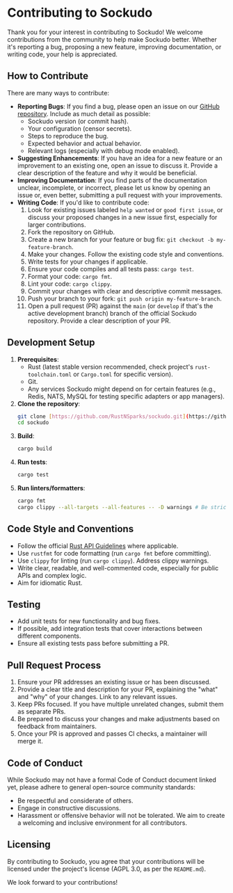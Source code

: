 # Contributing to Sockudo

Thank you for your interest in contributing to Sockudo! We welcome contributions from the community to help make Sockudo better. Whether it's reporting a bug, proposing a new feature, improving documentation, or writing code, your help is appreciated.

## How to Contribute

There are many ways to contribute:

* **Reporting Bugs**: If you find a bug, please open an issue on our [GitHub repository](https://github.com/RustNSparks/sockudo/issues). Include as much detail as possible:
    * Sockudo version (or commit hash).
    * Your configuration (censor secrets).
    * Steps to reproduce the bug.
    * Expected behavior and actual behavior.
    * Relevant logs (especially with debug mode enabled).
* **Suggesting Enhancements**: If you have an idea for a new feature or an improvement to an existing one, open an issue to discuss it. Provide a clear description of the feature and why it would be beneficial.
* **Improving Documentation**: If you find parts of the documentation unclear, incomplete, or incorrect, please let us know by opening an issue or, even better, submitting a pull request with your improvements.
* **Writing Code**: If you'd like to contribute code:
    1.  Look for existing issues labeled `help wanted` or `good first issue`, or discuss your proposed changes in a new issue first, especially for larger contributions.
    2.  Fork the repository on GitHub.
    3.  Create a new branch for your feature or bug fix: `git checkout -b my-feature-branch`.
    4.  Make your changes. Follow the existing code style and conventions.
    5.  Write tests for your changes if applicable.
    6.  Ensure your code compiles and all tests pass: `cargo test`.
    7.  Format your code: `cargo fmt`.
    8.  Lint your code: `cargo clippy`.
    9.  Commit your changes with clear and descriptive commit messages.
    10. Push your branch to your fork: `git push origin my-feature-branch`.
    11. Open a pull request (PR) against the `main` (or `develop` if that's the active development branch) branch of the official Sockudo repository. Provide a clear description of your PR.

## Development Setup

1.  **Prerequisites**:
    * Rust (latest stable version recommended, check project's `rust-toolchain.toml` or `Cargo.toml` for specific version).
    * Git.
    * Any services Sockudo might depend on for certain features (e.g., Redis, NATS, MySQL for testing specific adapters or app managers).
2.  **Clone the repository**:
    ```bash
    git clone [https://github.com/RustNSparks/sockudo.git](https://github.com/RustNSparks/sockudo.git)
    cd sockudo
    ```
3.  **Build**:
    ```bash
    cargo build
    ```
4.  **Run tests**:
    ```bash
    cargo test
    ```
5.  **Run linters/formatters**:
    ```bash
    cargo fmt
    cargo clippy --all-targets --all-features -- -D warnings # Be strict
    ```

## Code Style and Conventions

* Follow the official [Rust API Guidelines](https://rust-lang.github.io/api-guidelines/) where applicable.
* Use `rustfmt` for code formatting (run `cargo fmt` before committing).
* Use `clippy` for linting (run `cargo clippy`). Address clippy warnings.
* Write clear, readable, and well-commented code, especially for public APIs and complex logic.
* Aim for idiomatic Rust.

## Testing

* Add unit tests for new functionality and bug fixes.
* If possible, add integration tests that cover interactions between different components.
* Ensure all existing tests pass before submitting a PR.

## Pull Request Process

1.  Ensure your PR addresses an existing issue or has been discussed.
2.  Provide a clear title and description for your PR, explaining the "what" and "why" of your changes. Link to any relevant issues.
3.  Keep PRs focused. If you have multiple unrelated changes, submit them as separate PRs.
4.  Be prepared to discuss your changes and make adjustments based on feedback from maintainers.
5.  Once your PR is approved and passes CI checks, a maintainer will merge it.

## Code of Conduct

While Sockudo may not have a formal Code of Conduct document linked yet, please adhere to general open-source community standards:
* Be respectful and considerate of others.
* Engage in constructive discussions.
* Harassment or offensive behavior will not be tolerated.
We aim to create a welcoming and inclusive environment for all contributors.

## Licensing

By contributing to Sockudo, you agree that your contributions will be licensed under the project's license (AGPL 3.0, as per the `README.md`).

We look forward to your contributions!
